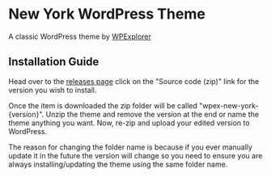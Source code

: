 # New York WordPress Theme
A classic WordPress theme by [WPExplorer](https://www.wpexplorer.com/)

## Installation Guide
Head over to the [releases page](https://github.com/wpexplorer/wpex-new-york/releases) click on the "Source code (zip)" link for the version you wish to install.

Once the item is downloaded the zip folder will be called "wpex-new-york-{version}". Unzip the theme and remove the version at the end or name the theme anything you want. Now, re-zip and upload your edited version to WordPress.

The reason for changing the folder name is because if you ever manually update it in the future the version will change so you need to ensure you are always installing/updating the theme using the same folder name.

